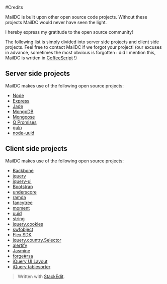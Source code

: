 #Credits

MailDC is built upon other open source code projects. Without these projects MailDC would never have seen the light. 

I hereby express my gratitude to the open source community! 

The following list is simply divided into server side projects and client side projects. Feel free to contact MailDC if we forgot your project! (our excuses in advance, sometimes the most obvious is forgotten : did I mention this, MailDC is written in [CoffeeScript](http://coffeescript.org/) !)



Server side projects
-------

MailDC makes use of the following open source projects:

 - [Node](http://nodejs.org/)
 - [Express](http://expressjs.com/)
 - [Jade](http://jade-lang.com/)
 - [MongoDB](http://www.mongodb.org/)
 - [Mongoose](http://mongoosejs.com/)
 - [Q Promises](http://documentup.com/kriskowal/q/)
 - [gulp](http://gulpjs.com/)
 - [node-uuid](https://github.com/broofa/node-uuid)




Client side projects
--------------------

 MailDC makes use of the following open source projects:

 - [Backbone](http://backbonejs.org/)
 - [jquery](http://jquery.com/)
 - [jquery-ui](http://jqueryui.com/)
 - [Bootstrap](http://getbootstrap.com/)
 - [underscore](http://underscorejs.org/)
 - [ramda](http://ramda.github.io/ramdocs/docs/)
 - [fancytree](http://wwwendt.de/tech/fancytree/demo/)
 - [moment](http://momentjs.com/)
 - [uuid](https://github.com/broofa/node-uuid)
 - [string](http://stringjs.com/)
 - [jquery.cookies](https://github.com/carhartl/jquery-cookie)
 - [swfobject](https://code.google.com/p/swfobject/)
 - [Flex SDK](http://www.adobe.com/devnet/flex/flex-sdk-download.html)
 - [jquery.country.Selector](http://sourceforge.net/projects/jquerycountryse/)
 - [alertify](http://fabien-d.github.io/alertify.js/)
 - [Jasmine](http://jasmine.github.io/)
 -  [forge#rsa](http://point-at-infinity.org/jsaes/)
 - [jQuery UI Layout](http://plugins.jquery.com/layout/)
 - [jQuery tablesorter](http://tablesorter.com/docs/)


> Written with [StackEdit](https://stackedit.io/).